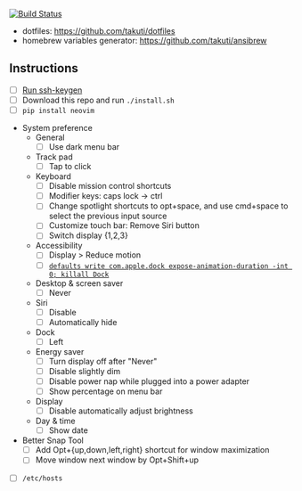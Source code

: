 [![Build Status](https://travis-ci.org/takuti/mac-provisioning.svg?branch=master)](https://travis-ci.org/takuti/mac-provisioning)

- dotfiles: https://github.com/takuti/dotfiles
- homebrew variables generator: https://github.com/takuti/ansibrew

## Instructions

- [ ] [Run ssh-keygen](https://help.github.com/en/github/authenticating-to-github/generating-a-new-ssh-key-and-adding-it-to-the-ssh-agent)
- [ ] Download this repo and run `./install.sh`
- [ ] `pip install neovim`
- System preference
  - General
    - [ ] Use dark menu bar
  - Track pad
    - [ ] Tap to click
  - Keyboard
    - [ ] Disable mission control shortcuts
    - [ ] Modifier keys: caps lock -> ctrl
    - [ ] Change spotlight shortcuts to opt+space, and use cmd+space to select the previous input source
    - [ ] Customize touch bar: Remove Siri button
    - [ ] Switch display {1,2,3}
  - Accessibility
    - [ ] Display > Reduce motion
    - [ ] [`defaults write com.apple.dock expose-animation-duration -int 0; killall Dock`](https://apple.stackexchange.com/questions/17929/how-can-i-disable-animation-when-switching-desktops-in-lion)
  - Desktop & screen saver
    - [ ] Never
  - Siri
    - [ ] Disable
    - [ ] Automatically hide
  - Dock
    - [ ] Left
  - Energy saver
    - [ ] Turn display off after "Never"
    - [ ] Disable slightly dim
    - [ ] Disable power nap while plugged into a power adapter
    - [ ] Show percentage on menu bar
  - Display
    - [ ] Disable automatically adjust brightness
  - Day & time
    - [ ] Show date
- Better Snap Tool
  - [ ] Add Opt+{up,down,left,right} shortcut for window maximization
  - [ ] Move window next window by Opt+Shift+up
- [ ] `/etc/hosts`
